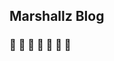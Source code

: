 ## Marshallz Blog

### :balloon: :fries: :steam_locomotive: :barber: :santa: :blue_book: :basketball: